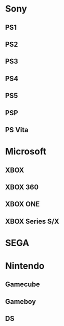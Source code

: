 # Sony

## PS1

## PS2

## PS3

## PS4

## PS5

## PSP

## PS Vita

# Microsoft

## XBOX

## XBOX 360

## XBOX ONE

## XBOX Series S/X

# SEGA

# Nintendo

## Gamecube

## Gameboy

## DS